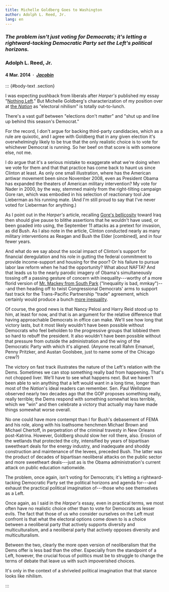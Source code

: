 ```yaml
---
title: Michelle Goldberg Goes to Washington
author: Adolph L. Reed, Jr.
lang: en
---
```


### _The problem isn't just voting for Democrats; it's letting a rightward-tacking Democratic Party set the Left's political horizons._

### Adolph L. Reed, Jr.

#### 4 Mar. 2014&ensp;·&ensp;[_Jacobin_](https://www.jacobinmag.com/2014/03/michelle-goldberg-goes-to-washington)

::: {#body-text .section}

I was expecting pushback from liberals after _Harper's_ published my essay "[Nothing Left](https://harpers.org/archive/2014/03/nothing-left-2/)." But Michelle Goldberg's characterization of my position over at [the _Nation_](https://www.thenation.com/article/adolph-reed-and-electoral-nihilism/) as "electoral nihilism" is totally out-to-lunch.

There's a vast gulf between "elections don't matter" and "shut up and line up behind this season's Democrat."

For the record, I don't argue for backing third-party candidacies, which as a rule are quixotic, and I agree with Goldberg that in any given election it's overwhelmingly likely to be true that the only realistic choice is to vote for whichever Democrat is running. So her beef on that score is with someone else, not me.

I do argue that it's a serious mistake to exaggerate what we're doing when we vote for them and that that practice has come back to haunt us since Clinton at least. As only one small illustration, where has the American antiwar movement been since November 2008, even as President Obama has expanded the theaters of American military intervention? My vote for Nader in 2000, by the way, stemmed mainly from the right-tilting campaign Gore ran, which was embodied in his selection of reactionary tool Joe Lieberman as his running mate. (And I'm still proud to say that I've never voted for Lieberman for anything.)

As I point out in the _Harper's_ article, recalling [Gore's bellicosity](https://www.youtube.com/watch?v=fFBl0fnMUVc) toward Iraq then should give pause to blithe assertions that he wouldn't have used, or been goaded into using, the September&nbsp;11 attacks as a pretext for invasion, as did Bush. As I also note in the article, Clinton conducted nearly as many military interventions as Reagan and Bush the Elder \[combined\], and in four fewer years.

And what do we say about the social impact of Clinton's support for financial deregulation and his role in gutting the federal commitment to provide income-support and housing for the poor? Or his failure to pursue labor law reform when he had the opportunity? What about NAFTA? And that leads us to the nearly parodic imagery of Obama's simultaneously tossing off a passing gesture of concern with inequality---worthy of a more florid version of [Mr. Mackey from South Park](https://www.youtube.com/watch?v=Uh7l8dx-h8M) ("Inequality is bad, mmkay")---and then heading off to twist Congressional Democrats' arms to support fast track for the Trans-Pacific Partnership "trade" agreement, which certainly would produce a bunch [more inequality](https://www.huffpost.com/entry/obamas-state-of-the-union_b_4658767).

Of course, the good news is that Nancy Pelosi and Harry Reid stood up to him, at least for now, and that is an argument for the relative difference that having approachable Democrats in office can make. We'll see how long that victory lasts, but it most likely wouldn't have been possible without Democrats who feel beholden to the progressive groups that lobbied them so hard to rebuff the president. It also wouldn't have been possible without that pressure from outside the administration and the wing of the Democratic Party with which it's aligned. (Anyone recall Rahm Emanuel, Penny Pritzker, and Austan Goolsbee, just to name some of the Chicago crew?)

The victory on fast track illustrates the nature of the Left's relation with the Dems. Sometimes we can stop something really bad from happening. That's not chopped liver. We'll have to see what happens next. But we haven't been able to win anything that a left would want in a long time, longer than most of the _Nation_'s ideal readers can remember. Sen. Paul Wellstone observed nearly two decades ago that the GOP proposes something really, really terrible; the Dems respond with something somewhat less terrible, which we "win" and then celebrate a victory that actually may have made things somewhat worse overall.

No one could have more contempt than I for Bush's debasement of FEMA and his role, along with his loathsome henchmen Michael Brown and Michael Chertoff, in perpetration of the criminal travesty in New Orleans post-Katrina. However, Goldberg should slow her roll there, also. Erosion of the wetlands that protected the city, intensified by years of bipartisan sweetheart deals for the energy industry, and inadequate and shoddy construction and maintenance of the levees, preceded Bush. The latter was the product of decades of bipartisan neoliberal attacks on the public sector and more sweetheart deals---just as is the Obama administration's current attack on public education nationwide.

The problem, once again, isn't voting for Democrats; it's letting a rightward-tacking Democratic Party set the political horizons and agenda for---and exhaust the practical political imagination of---those who see themselves as a Left.

Once again, as I said in the _Harper's_ essay, even in practical terms, we most often have no realistic choice other than to vote for Democrats as lesser evils. The fact that those of us who consider ourselves on the Left must confront is that what the electoral options come down to is a choice between a neoliberal party that actively supports diversity and multiculturalism, and a neoliberal party that actively opposes diversity and multiculturalism.

Between the two, clearly the more open version of neoliberalism that the Dems offer is less bad than the other. Especially from the standpoint of a Left, however, the crucial focus of politics must be to struggle to change the terms of debate that leave us with such impoverished choices.

It's only in the context of a shriveled political imagination that that stance looks like nihilism.

:::
